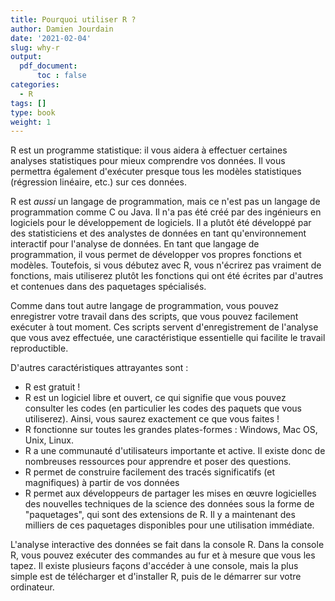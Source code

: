 ```yaml
---
title: Pourquoi utiliser R ?
author: Damien Jourdain
date: '2021-02-04'
slug: why-r
output:
  pdf_document:
      toc : false
categories:
  - R
tags: []
type: book
weight: 1
---
```


R est un programme statistique: il vous aidera à effectuer certaines analyses statistiques pour mieux comprendre vos données. Il vous permettra également d'exécuter presque tous les modèles statistiques (régression linéaire, etc.) sur ces données.

R est *aussi* un langage de programmation, mais ce n'est pas un langage de programmation comme C ou Java. Il n'a pas été créé par des ingénieurs en logiciels pour le développement de logiciels. Il a plutôt été développé par des statisticiens et des analystes de données en tant qu'environnement interactif pour l'analyse de données. En tant que langage de programmation, il vous permet de développer vos propres fonctions et modèles. Toutefois, si vous débutez avec R, vous n'écrirez pas vraiment de fonctions, mais utiliserez plutôt les fonctions qui ont été écrites par d'autres et contenues dans des paquetages spécialisés.

Comme dans tout autre langage de programmation, vous pouvez enregistrer votre travail dans des scripts, que vous pouvez facilement exécuter à tout moment. Ces scripts servent d'enregistrement de l'analyse que vous avez effectuée, une caractéristique essentielle qui facilite le travail reproductible.

D'autres caractéristiques attrayantes sont :

+ R est gratuit !
+ R est un logiciel libre et ouvert, ce qui signifie que vous pouvez consulter les codes (en particulier les codes des paquets que vous utiliserez). Ainsi, vous saurez exactement ce que vous faites !
+ R fonctionne sur toutes les grandes plates-formes : Windows, Mac OS, Unix, Linux.
+ R a une communauté d'utilisateurs importante et active. Il existe donc de nombreuses ressources pour apprendre et poser des questions.
+ R permet de construire facilement des tracés significatifs (et magnifiques) à partir de vos données
+ R permet aux développeurs de partager les mises en œuvre logicielles des nouvelles techniques de la science des données sous la forme de "paquetages", qui sont des extensions de R. Il y a maintenant des milliers de ces paquetages disponibles pour une utilisation immédiate.

L'analyse interactive des données se fait dans la console R. Dans la console R, vous pouvez exécuter des commandes au fur et à mesure que vous les tapez. Il existe plusieurs façons d'accéder à une console, mais la plus simple est de télécharger et d'installer R, puis de le démarrer sur votre ordinateur.

